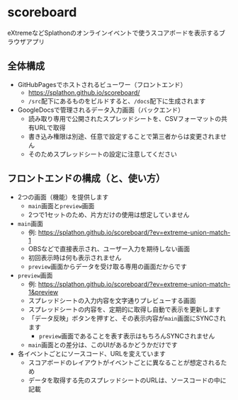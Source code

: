 # scoreboard

eXtremeなどSplathonのオンラインイベントで使うスコアボードを表示するブラウザアプリ

## 全体構成

- GitHubPagesでホストされるビューワー（フロントエンド）
  - https://splathon.github.io/scoreboard/
  - `/src`配下にあるものをビルドすると、`/docs`配下に生成されます
- GoogleDocsで管理されるデータ入力画面（バックエンド）
  - 読み取り専用で公開されたスプレッドシートを、CSVフォーマットの共有URLで取得
  - 書き込み権限は別途、任意で設定することで第三者からは変更されません
  - そのためスプレッドシートの設定に注意してください

## フロントエンドの構成（と、使い方）

- 2つの画面（機能）を提供します
  - `main`画面と`preview`画面
  - 2つで1セットのため、片方だけの使用は想定していません
- `main`画面
  - 例: https://splathon.github.io/scoreboard/?ev=extreme-union-match-1
  - OBSなどで直接表示され、ユーザー入力を期待しない画面
  - 初回表示時は何も表示されません
  - `preview`画面からデータを受け取る専用の画面だからです
- `preview`画面
  - 例: https://splathon.github.io/scoreboard/?ev=extreme-union-match-1&preview
  - スプレッドシートの入力内容を文字通りプレビューする画面
  - スプレッドシートの内容を、定期的に取得し自動で表示を更新します
  - 「データ反映」ボタンを押すと、その表示内容が`main`画面にSYNCされます
    - `preview`画面であることを表す表示はもちろんSYNCされません
  - `main`画面との差分は、このUIがあるかどうかだけです
- 各イベントごとにソースコード、URLを変えています
  - スコアボードのレイアウトがイベントごとに異なることが想定されるため
  - データを取得する先のスプレッドシートのURLは、ソースコードの中に記載

